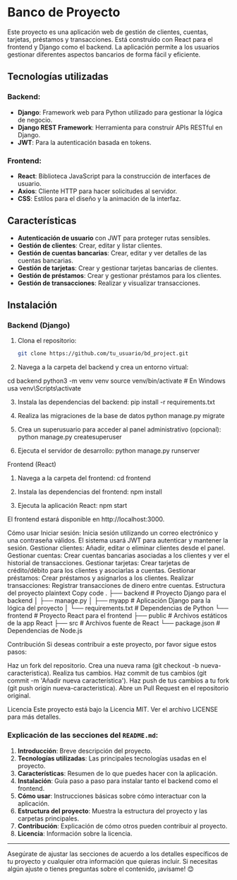 # Banco de Proyecto

Este proyecto es una aplicación web de gestión de clientes, cuentas, tarjetas, préstamos y transacciones. Está construido con React para el frontend y Django como el backend. La aplicación permite a los usuarios gestionar diferentes aspectos bancarios de forma fácil y eficiente.

## Tecnologías utilizadas

### Backend:
- **Django**: Framework web para Python utilizado para gestionar la lógica de negocio.
- **Django REST Framework**: Herramienta para construir APIs RESTful en Django.
- **JWT**: Para la autenticación basada en tokens.

### Frontend:
- **React**: Biblioteca JavaScript para la construcción de interfaces de usuario.
- **Axios**: Cliente HTTP para hacer solicitudes al servidor.
- **CSS**: Estilos para el diseño y la animación de la interfaz.

## Características

- **Autenticación de usuario** con JWT para proteger rutas sensibles.
- **Gestión de clientes**: Crear, editar y listar clientes.
- **Gestión de cuentas bancarias**: Crear, editar y ver detalles de las cuentas bancarias.
- **Gestión de tarjetas**: Crear y gestionar tarjetas bancarias de clientes.
- **Gestión de préstamos**: Crear y gestionar préstamos para los clientes.
- **Gestión de transacciones**: Realizar y visualizar transacciones.

## Instalación

### Backend (Django)
1. Clona el repositorio:

   ```bash
   git clone https://github.com/tu_usuario/bd_project.git


2. Navega a la carpeta del backend y crea un entorno virtual:

cd backend
python3 -m venv venv
source venv/bin/activate  # En Windows usa venv\Scripts\activate

3. Instala las dependencias del backend:
pip install -r requirements.txt

4. Realiza las migraciones de la base de datos
   python manage.py migrate
5. Crea un superusuario para acceder al panel administrativo (opcional):
python manage.py createsuperuser

6. Ejecuta el servidor de desarrollo:
python manage.py runserver

Frontend (React)

1. Navega a la carpeta del frontend:
cd frontend

2. Instala las dependencias del frontend:
npm install

3. Ejecuta la aplicación React:
npm start

El frontend estará disponible en http://localhost:3000.

Cómo usar
Iniciar sesión: Inicia sesión utilizando un correo electrónico y una contraseña válidos. El sistema usará JWT para autenticar y mantener la sesión.
Gestionar clientes: Añadir, editar o eliminar clientes desde el panel.
Gestionar cuentas: Crear cuentas bancarias asociadas a los clientes y ver el historial de transacciones.
Gestionar tarjetas: Crear tarjetas de crédito/débito para los clientes y asociarlas a cuentas.
Gestionar préstamos: Crear préstamos y asignarlos a los clientes.
Realizar transacciones: Registrar transacciones de dinero entre cuentas.
Estructura del proyecto
plaintext
Copy code
.
├── backend                  # Proyecto Django para el backend
│   ├── manage.py
│   ├── myapp                # Aplicación Django para la lógica del proyecto
│   └── requirements.txt      # Dependencias de Python
└── frontend                 # Proyecto React para el frontend
    ├── public               # Archivos estáticos de la app React
    ├── src                  # Archivos fuente de React
    └── package.json         # Dependencias de Node.js

Contribución
Si deseas contribuir a este proyecto, por favor sigue estos pasos:

Haz un fork del repositorio.
Crea una nueva rama (git checkout -b nueva-caracteristica).
Realiza tus cambios.
Haz commit de tus cambios (git commit -m 'Añadir nueva característica').
Haz push de tus cambios a tu fork (git push origin nueva-caracteristica).
Abre un Pull Request en el repositorio original.

Licencia
Este proyecto está bajo la Licencia MIT. Ver el archivo LICENSE para más detalles.

### Explicación de las secciones del `README.md`:
1. **Introducción**: Breve descripción del proyecto.
2. **Tecnologías utilizadas**: Las principales tecnologías usadas en el proyecto.
3. **Características**: Resumen de lo que puedes hacer con la aplicación.
4. **Instalación**: Guía paso a paso para instalar tanto el backend como el frontend.
5. **Cómo usar**: Instrucciones básicas sobre cómo interactuar con la aplicación.
6. **Estructura del proyecto**: Muestra la estructura del proyecto y las carpetas principales.
7. **Contribución**: Explicación de cómo otros pueden contribuir al proyecto.
8. **Licencia**: Información sobre la licencia.

---

Asegúrate de ajustar las secciones de acuerdo a los detalles específicos de tu proyecto y cualquier otra información que quieras incluir. Si necesitas algún ajuste o tienes preguntas sobre el contenido, ¡avísame! 😊
